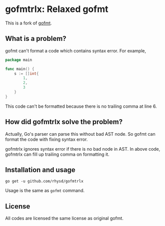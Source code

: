 gofmtrlx: Relaxed gofmt
=======================

This is a fork of [gofmt](https://golang.org/cmd/gofmt/).

## What is a problem?

gofmt can't format a code which contains syntax error. For example,

```go
package main

func main() {
	s := []int{
		1,
		2,
		3
	}
}
```

This code can't be formatted because there is no trailing comma at line 6.

## How did gofmtrlx solve the problem?

Actually, Go's parser can parse this without bad AST node. So gofmt can format the code with fixing syntax error.

gofmtrlx ignores syntax error if there is no bad node in AST. In above code, gofmtrlx can fill up trailing comma
on formatting it.

## Installation and usage

```
go get -u github.com/rhysd/gofmtrlx
```

Usage is the same as `gofmt` command.

## License

All codes are licensed the same license as original gofmt.
